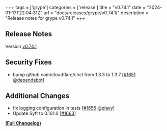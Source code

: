 +++
tags = ['grype']
categories = ['release']
title = "v0.74.1"
date = "2024-01-17T22:04:31Z"
url = "docs/releases/grype/v0.74.1/"
description = "Release notes for grype v0.74.1"
+++

## Release Notes

Version [v0.74.1](https://github.com/anchore/grype/releases/tag/v0.74.1)

## Security Fixes

- bump github.com/cloudflare/circl from 1.3.3 to 1.3.7 [[#1651](https://github.com/anchore/grype/pull/1651) [@dependabot](https://github.com/dependabot)]

## Additional Changes

- fix logging configuration in tests [[#1655](https://github.com/anchore/grype/pull/1655) [@plavy](https://github.com/plavy)]
- Update Syft to 0.101.0 [[#1663](https://github.com/anchore/grype/pull/1663)]

**[(Full Changelog)](https://github.com/anchore/grype/compare/v0.74.0...v0.74.1)**
